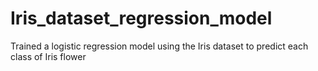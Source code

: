 # Iris_dataset_regression_model
Trained a logistic regression model using the Iris dataset to predict each class of Iris flower

